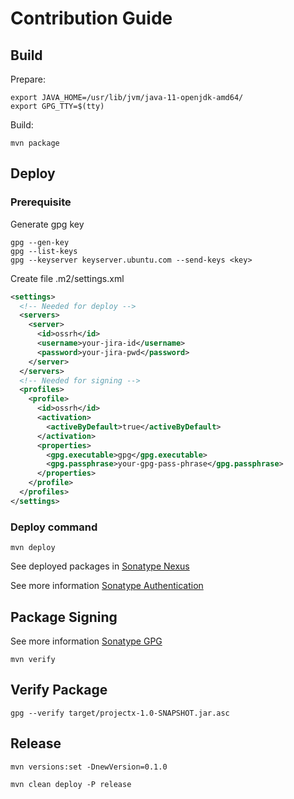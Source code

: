 # Contribution Guide

## Build

Prepare:

```shell
export JAVA_HOME=/usr/lib/jvm/java-11-openjdk-amd64/
export GPG_TTY=$(tty)
```

Build:

```shell
mvn package
```

## Deploy

### Prerequisite

Generate gpg key

```shell
gpg --gen-key
gpg --list-keys
gpg --keyserver keyserver.ubuntu.com --send-keys <key>
```

Create file .m2/settings.xml

```xml
<settings>
  <!-- Needed for deploy -->
  <servers>
    <server>
      <id>ossrh</id>
      <username>your-jira-id</username>
      <password>your-jira-pwd</password>
    </server>
  </servers>
  <!-- Needed for signing -->
  <profiles>
    <profile>
      <id>ossrh</id>
      <activation>
        <activeByDefault>true</activeByDefault>
      </activation>
      <properties>
        <gpg.executable>gpg</gpg.executable>
        <gpg.passphrase>your-gpg-pass-phrase</gpg.passphrase>
      </properties>
    </profile>
  </profiles>
</settings>
```

### Deploy command

```shell
mvn deploy
```

See deployed packages in [Sonatype Nexus](https://s01.oss.sonatype.org/content/repositories/snapshots/io/github/nymroad/projectx/1.0-SNAPSHOT/)

See more information [Sonatype Authentication](https://central.sonatype.org/publish/publish-maven/#distribution-management-and-authentication)

## Package Signing

See more information [Sonatype GPG](https://central.sonatype.org/publish/requirements/gpg/#generating-a-key-pair)

```shell
mvn verify
```

## Verify Package

```shell
gpg --verify target/projectx-1.0-SNAPSHOT.jar.asc
```


## Release


```shell
mvn versions:set -DnewVersion=0.1.0
```

```shell
mvn clean deploy -P release
```
